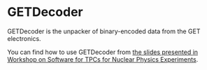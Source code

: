 # GETDecoder
GETDecoder is the unpacker of binary-encoded data from the GET electronics.

You can find how to use GETDecoder from [the slides presented in Workshop on Software for TPCs for Nuclear Physics Experiments](https://nuclear.korea.ac.kr/~geniejhang/GETDecoder.pdf).
